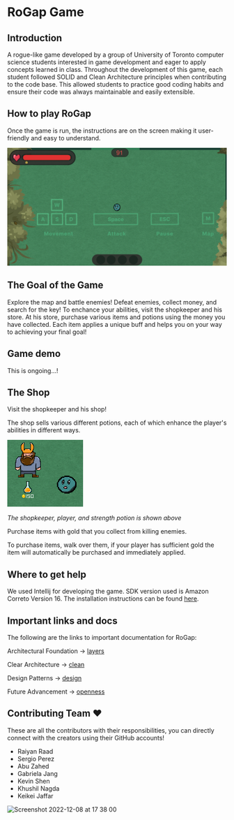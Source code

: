 # RoGap Game

## Introduction
A rogue-like game developed by a group of University of Toronto computer science students interested in game development and eager to apply concepts learned in class. Throughout the development of this game, each student followed SOLID and Clean Architecture principles when contributing to the code base. This allowed students to practice good coding habits and ensure their code was always maintainable and easily extensible.

## How to play RoGap
Once the game is run, the instructions are on the screen making it user-friendly and easy to understand.

![the instructions screen](https://github.com/CSC207-2022F-UofT/course-project-rogap-game/blob/main/screenshots/instructionScreen.png?raw=true)

## The Goal of the Game
Explore the map and battle enemies! Defeat enemies, collect money, and search for the key! To enchance your abilities, visit the shopkeeper and his store. At his store, purchase various items and potions using the money you have collected. Each item applies a unique buff and helps you on your way to achieving your final goal!

## Game demo
This is ongoing...!

## The Shop
Visit the shopkeeper and his shop!

The shop sells various different potions, each of which enhance the player's abilities in different ways.

![close up of the player, shopkeeper, and potion](https://github.com/CSC207-2022F-UofT/course-project-rogap-game/blob/main/screenshots/spriteCloseUp.png?raw=true)

*The shopkeeper, player, and strength potion is shown above*

Purchase items with gold that you collect from killing enemies.

To purchase items, walk over them, if your player has sufficient gold the item will automatically be purchased and immediately applied.
## Where to get help
We used Intellij for developing the game. SDK version used is Amazon Correto Version 16. The installation instructions can be found [here](https://intellij-support.jetbrains.com/hc/en-us/community/posts/360004337880-Setting-Amazon-Corretto-11-as-Project-SDK).

## Important links and docs
The following are the links to important documentation for RoGap:

Architectural Foundation → [layers](https://github.com/CSC207-2022F-UofT/course-project-rogap-game/wiki)

Clear Architecture → [clean](https://github.com/CSC207-2022F-UofT/course-project-rogap-game/wiki/Clean-Architecture)

Design Patterns → [design](https://github.com/CSC207-2022F-UofT/course-project-rogap-game/wiki/Design-Patterns)

Future Advancement → [openness](https://github.com/CSC207-2022F-UofT/course-project-rogap-game/wiki/Future-Advancement)



## Contributing Team ♥️
These are all the contributors with their responsibilities, you can directly connect with the creators using their GitHub accounts!
- Raiyan Raad
- Sergio Perez
- Abu Zahed
- Gabriela Jang
- Kevin Shen
- Khushil Nagda
- Keikei Jaffar


<img width="696" alt="Screenshot 2022-12-08 at 17 38 00" src="https://user-images.githubusercontent.com/94993837/206581961-3c1152b4-2213-49d2-b795-84768539341f.png">


